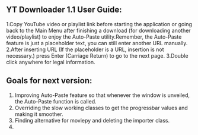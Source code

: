 YT Downloader 1.1 User Guide:
-----------------------------


1.Copy YouTube video or playlist link before starting the application or going back to the Main Menu after finishing a download (for downloading another video/playlist) to enjoy the Auto-Paste utility.Remember, the Auto-Paste feature is just a placeholder text, you can still enter another URL manually.
2.After inserting URL (If the placeholder is a URL, insertion is not necessary.) press Enter (Carriage Return) to go to the next page.
3.Double click anywhere for legal information.


Goals for next version:
----------------------

1. Improving Auto-Paste feature so that whenever the window is unveiled, the Auto-Paste function is called.
2. Overriding the slow working classes to get the progressbar values and making it smoother.
3. Finding alternative for moviepy and deleting the importer class.
4. 
